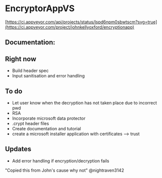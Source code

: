 # EncryptorAppVS

[https://ci.appveyor.com/api/projects/status/lspd6npm0sbwtscm?svg=true](https://ci.appveyor.com/project/johnkellyoxford/encryptionapp)

## Documentation:

## Right now
* Build header spec
* Input sanitisation and error handling

## To do
* Let user know when the decryption has not taken place due to incorrect pwd
* RSA
* Incorporate microsoft data protector
* .crypt header files
* Create documentation and tutorial
* create a microsoft installer application with certificates --> trust

## Updates
* Add error handling if encryption/decryption fails

"Copied this from John's cause why not" @nightraven3142
